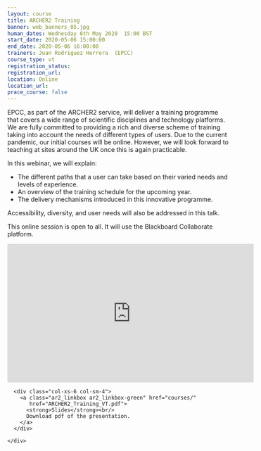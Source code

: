 ```yaml
---
layout: course
title: ARCHER2 Training
banner: web_banners_05.jpg
human_dates: Wednesday 6th May 2020  15:00 BST
start_date: 2020-05-06 15:00:00
end_date: 2020-05-06 16:00:00
trainers: Juan Rodriguez Herrera  (EPCC)
course_type: vt
registration_status:
registration_url:
location: Online
location_url:
prace_course: false
---
```


EPCC, as part of the ARCHER2 service, will deliver a training programme that covers a wide range of scientific disciplines and technology platforms. We are fully committed to providing a rich and diverse scheme of training taking into account the needs of different types of users. Due to the current pandemic, our initial courses will be online. However, we will look forward to teaching at sites around the UK once this is again practicable.

In this webinar, we will explain:
* The different paths that a user can take based on their varied needs and levels of experience.
* An overview of the training schedule for the upcoming year.
* The delivery mechanisms introduced in this innovative programme.

Accessibility, diversity, and user needs will also be addressed in this talk.

This online session is open to all. It will use the Blackboard Collaborate platform.

<div>

<iframe title="Video"  width="560" height="315" src="https://www.youtube.com/embed/AUh2h4jO6VI" frameborder="0" allow="accelerometer; autoplay; encrypted-media; gyroscope; picture-in-picture" allowfullscreen></iframe>

</div>


<section id="service">
  <div class="container">
    <div class="row ">	

<!--

      <div class="col-xs-6 col-sm-4">
        <a class="ar2_linkbox ar2_linkbox-teal" href="  ">
          <strong>Transcript</strong><br/>
          Download a transcript of the video audio
        </a>
      </div>

-->

      <div class="col-xs-6 col-sm-4">
        <a class="ar2_linkbox ar2_linkbox-green" href="courses/"
           href="ARCHER2_Training_VT.pdf">
          <strong>Slides</strong><br/>
          Download pdf of the presentation.
        </a>
      </div>
										
    </div>
  </div>
</section>
